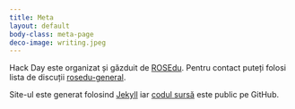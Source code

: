 ```yaml
---
title: Meta
layout: default
body-class: meta-page
deco-image: writing.jpeg
---
```


Hack Day este organizat și găzduit de [ROSEdu][]. Pentru contact puteți
folosi lista de discuții [rosedu-general][].

Site-ul este generat folosind [Jekyll][] iar [codul sursă][repo] este
public pe GitHub.

[ROSEdu]: http://www.rosedu.org/
[rosedu-general]: http://lists.rosedu.org/cgi-bin/mailman/listinfo/rosedu-general
[Jekyll]: http://jekyllrb.com/
[repo]: https://github.com/rosedu/hackday/
